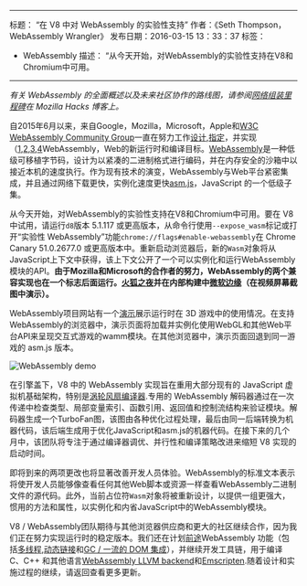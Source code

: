 ***

标题： “在 V8 中对 WebAssembly 的实验性支持”
作者：《Seth Thompson， WebAssembly Wrangler》
发布日期：2016-03-15 13：33：37
标签：

*   WebAssembly
    描述： “从今天开始，对WebAssembly的实验性支持在V8和Chromium中可用。

***

*有关 WebAssembly 的全面概述以及未来社区协作的路线图，请参阅[网络组装里程碑](https://hacks.mozilla.org/2016/03/a-webassembly-milestone/)在 Mozilla Hacks 博客上。*

自2015年6月以来，来自Google，Mozilla，Microsoft，Apple和[W3C WebAssembly Community Group](https://www.w3.org/community/webassembly/participants)一直在努力工作[设计](https://github.com/WebAssembly/design),[指定](https://github.com/WebAssembly/spec)，并实现 （[1](https://www.chromestatus.com/features/5453022515691520),[2](https://platform-status.mozilla.org/#web-assembly),[3](https://github.com/Microsoft/ChakraCore/wiki/Roadmap),[4](https://webkit.org/status/#specification-webassembly)WebAssembly，Web的新运行时和编译目标。[WebAssembly](https://webassembly.github.io/)是一种低级可移植字节码，设计为以紧凑的二进制格式进行编码，并在内存安全的沙箱中以接近本机的速度执行。作为现有技术的演变，WebAssembly与Web平台紧密集成，并且通过网络下载更快，实例化速度更快[asm.js](http://asmjs.org/)，JavaScript 的一个低级子集。

从今天开始，对WebAssembly的实验性支持在V8和Chromium中可用。要在 V8 中试用，请运行`d8`版本 5.1.117 或更高版本，从命令行使用`--expose_wasm`标记或打开“实验性 WebAssembly”功能`chrome://flags#enable-webassembly`在 Chrome Canary 51.0.2677.0 或更高版本中。重新启动浏览器后，新的`Wasm`对象将从JavaScript上下文中获得，该上下文公开了一个可以实例化和运行WebAssembly模块的API。**由于Mozilla和Microsoft的合作者的努力，WebAssembly的两个兼容实现也在一个标志后面运行。[火狐之夜](https://hacks.mozilla.org/2016/03/a-webassembly-milestone)并在内部构建中[微软边缘](http://blogs.windows.com/msedgedev/2016/03/15/previewing-webassembly-experiments)（在视频屏幕截图中演示）。**

WebAssembly项目网站有一个[演示](https://webassembly.github.io/demo/)展示运行时在 3D 游戏中的使用情况。在支持WebAssembly的浏览器中，演示页面将加载并实例化使用WebGL和其他Web平台API来呈现交互式游戏的wamm模块。在其他浏览器中，演示页面回退到同一游戏的 asm.js 版本。

![WebAssembly demo](../_img/webassembly-experimental/tanks.jpg)

在引擎盖下，V8 中的 WebAssembly 实现旨在重用大部分现有的 JavaScript 虚拟机基础架构，特别是[涡轮风扇编译器](/blog/turbofan-jit).专用的 WebAssembly 解码器通过在一次传递中检查类型、局部变量索引、函数引用、返回值和控制流结构来验证模块。解码器生成一个TurboFan图，该图由各种优化过程处理，最后由同一后端转换为机器代码，该后端生成用于优化JavaScript和asm.js的机器代码。在接下来的几个月中，该团队将专注于通过编译器调优、并行性和编译策略改进来缩短 V8 实现的启动时间。

即将到来的两项更改也将显著改善开发人员体验。WebAssembly的标准文本表示将使开发人员能够像查看任何其他Web脚本或资源一样查看WebAssembly二进制文件的源代码。此外，当前占位符`Wasm`对象将被重新设计，以提供一组更强大，惯用的方法和属性，以实例化和内省JavaScript中的WebAssembly模块。

V8 / WebAssembly团队期待与其他浏览器供应商和更大的社区继续合作，因为我们正在努力实现运行时的稳定版本。我们还在计划[前途](https://github.com/WebAssembly/design/blob/master/PostMVP.md)WebAssembly 功能（包括[多线程](https://github.com/WebAssembly/design/blob/master/PostMVP.md#threads),[动态链接](https://github.com/WebAssembly/design/blob/master/DynamicLinking.md)和[GC / 一流的 DOM 集成](https://github.com/WebAssembly/design/blob/master/GC.md)），并继续开发工具链，用于编译 C、C++ 和其他语言[WebAssembly LLVM backend](http://llvm.org/docs/doxygen/html/WebAssembly\_8h.html)和[Emscripten](https://github.com/kripken/emscripten/wiki/WebAssembly).随着设计和实施过程的继续，请返回查看更多更新。
